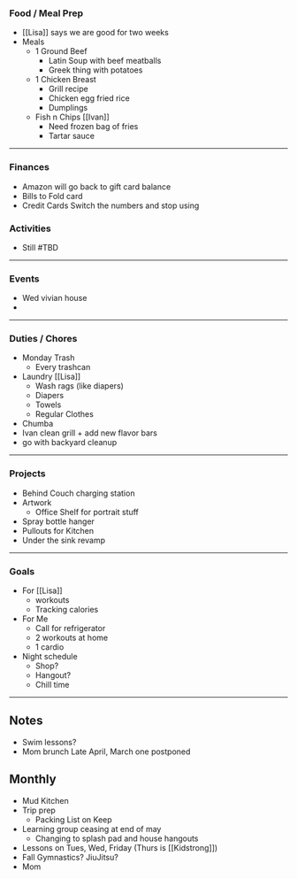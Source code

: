 ### Food / Meal Prep
- [[Lisa]] says we are good for two weeks 
- Meals
	- 1 Ground Beef
		- Latin Soup with beef meatballs
		- Greek thing with potatoes
	- 1 Chicken Breast
		- Grill recipe
		- Chicken egg fried rice
		- Dumplings
	- Fish n Chips [[Ivan]]
		- Need frozen bag of fries
		- Tartar sauce
---

### Finances
- Amazon will go back to gift card balance
- Bills to Fold card
- Credit Cards Switch the numbers and stop using

### Activities
- Still #TBD 

---

### Events
- Wed vivian house
- 
---

### Duties / Chores
- Monday Trash
	- Every trashcan
- Laundry [[Lisa]]
	- Wash rags (like diapers)
	- Diapers
	- Towels
	- Regular Clothes
- Chumba
- Ivan clean grill + add new flavor bars
- go with backyard cleanup
---

### Projects 
- Behind Couch charging station
- Artwork
	- Office Shelf for portrait stuff
- Spray bottle hanger
- Pullouts for Kitchen
- Under the sink revamp
---

### Goals
- For [[Lisa]] 
	- workouts
	- Tracking calories
- For Me
	- Call for refrigerator
	- 2 workouts at home
	- 1 cardio
- Night schedule
	- Shop?
	- Hangout?
	- Chill time
---

## Notes
- Swim lessons?
- Mom brunch Late April, March one postponed

## Monthly
- Mud Kitchen
- Trip prep
	- Packing List on Keep
- Learning group ceasing at end of may
	- Changing to splash pad and house hangouts
- Lessons on Tues, Wed, Friday (Thurs is [[Kidstrong]])
- Fall Gymnastics? JiuJitsu?
- Mom

